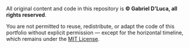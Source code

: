 All original content and code in this repository is **© Gabriel D'Luca, all rights reserved**.

You are not permitted to reuse, redistribute, or adapt the code of this portfolio without explicit permission — except for the horizontal timeline, which remains under the [MIT License](https://codyhouse.co/mit).
